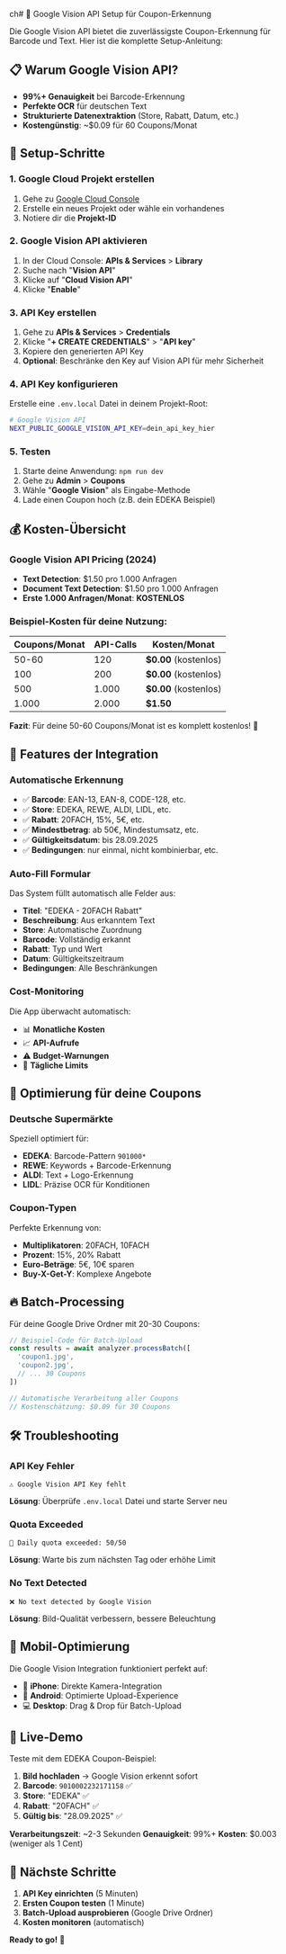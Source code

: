 ch# 🤖 Google Vision API Setup für Coupon-Erkennung

Die Google Vision API bietet die zuverlässigste Coupon-Erkennung für Barcode und Text. Hier ist die komplette Setup-Anleitung:

## 📋 Warum Google Vision API?

- **99%+ Genauigkeit** bei Barcode-Erkennung
- **Perfekte OCR** für deutschen Text
- **Strukturierte Datenextraktion** (Store, Rabatt, Datum, etc.)
- **Kostengünstig**: ~$0.09 für 60 Coupons/Monat

## 🚀 Setup-Schritte

### 1. Google Cloud Projekt erstellen

1. Gehe zu [Google Cloud Console](https://console.cloud.google.com/)
2. Erstelle ein neues Projekt oder wähle ein vorhandenes
3. Notiere dir die **Projekt-ID**

### 2. Google Vision API aktivieren

1. In der Cloud Console: **APIs & Services** > **Library**
2. Suche nach "**Vision API**"
3. Klicke auf "**Cloud Vision API**"
4. Klicke "**Enable**"

### 3. API Key erstellen

1. Gehe zu **APIs & Services** > **Credentials**
2. Klicke "**+ CREATE CREDENTIALS**" > "**API key**"
3. Kopiere den generierten API Key
4. **Optional**: Beschränke den Key auf Vision API für mehr Sicherheit

### 4. API Key konfigurieren

Erstelle eine `.env.local` Datei in deinem Projekt-Root:

```bash
# Google Vision API
NEXT_PUBLIC_GOOGLE_VISION_API_KEY=dein_api_key_hier
```

### 5. Testen

1. Starte deine Anwendung: `npm run dev`
2. Gehe zu **Admin** > **Coupons**
3. Wähle "**Google Vision**" als Eingabe-Methode
4. Lade einen Coupon hoch (z.B. dein EDEKA Beispiel)

## 💰 Kosten-Übersicht

### Google Vision API Pricing (2024)

- **Text Detection**: $1.50 pro 1.000 Anfragen
- **Document Text Detection**: $1.50 pro 1.000 Anfragen
- **Erste 1.000 Anfragen/Monat**: **KOSTENLOS**

### Beispiel-Kosten für deine Nutzung:

| Coupons/Monat | API-Calls | Kosten/Monat |
|--------------|-----------|--------------|
| 50-60        | 120       | **$0.00** (kostenlos) |
| 100          | 200       | **$0.00** (kostenlos) |
| 500          | 1.000     | **$0.00** (kostenlos) |
| 1.000        | 2.000     | **$1.50** |

**Fazit**: Für deine 50-60 Coupons/Monat ist es komplett kostenlos! 🎉

## 🔧 Features der Integration

### Automatische Erkennung

- ✅ **Barcode**: EAN-13, EAN-8, CODE-128, etc.
- ✅ **Store**: EDEKA, REWE, ALDI, LIDL, etc.
- ✅ **Rabatt**: 20FACH, 15%, 5€, etc.
- ✅ **Mindestbetrag**: ab 50€, Mindestumsatz, etc.
- ✅ **Gültigkeitsdatum**: bis 28.09.2025
- ✅ **Bedingungen**: nur einmal, nicht kombinierbar, etc.

### Auto-Fill Formular

Das System füllt automatisch alle Felder aus:

- **Titel**: "EDEKA - 20FACH Rabatt"
- **Beschreibung**: Aus erkanntem Text
- **Store**: Automatische Zuordnung
- **Barcode**: Vollständig erkannt
- **Rabatt**: Typ und Wert
- **Datum**: Gültigkeitszeitraum
- **Bedingungen**: Alle Beschränkungen

### Cost-Monitoring

Die App überwacht automatisch:

- 📊 **Monatliche Kosten**
- 📈 **API-Aufrufe**
- ⚠️ **Budget-Warnungen**
- 🔄 **Tägliche Limits**

## 🎯 Optimierung für deine Coupons

### Deutsche Supermärkte

Speziell optimiert für:

- **EDEKA**: Barcode-Pattern `901000*`
- **REWE**: Keywords + Barcode-Erkennung
- **ALDI**: Text + Logo-Erkennung
- **LIDL**: Präzise OCR für Konditionen

### Coupon-Typen

Perfekte Erkennung von:

- **Multiplikatoren**: 20FACH, 10FACH
- **Prozent**: 15%, 20% Rabatt
- **Euro-Beträge**: 5€, 10€ sparen
- **Buy-X-Get-Y**: Komplexe Angebote

## 🔥 Batch-Processing

Für deine Google Drive Ordner mit 20-30 Coupons:

```typescript
// Beispiel-Code für Batch-Upload
const results = await analyzer.processBatch([
  'coupon1.jpg',
  'coupon2.jpg',
  // ... 30 Coupons
])

// Automatische Verarbeitung aller Coupons
// Kostenschätzung: $0.09 für 30 Coupons
```

## 🛠️ Troubleshooting

### API Key Fehler
```
⚠️ Google Vision API Key fehlt
```
**Lösung**: Überprüfe `.env.local` Datei und starte Server neu

### Quota Exceeded
```
🚫 Daily quota exceeded: 50/50
```
**Lösung**: Warte bis zum nächsten Tag oder erhöhe Limit

### No Text Detected
```
❌ No text detected by Google Vision
```
**Lösung**: Bild-Qualität verbessern, bessere Beleuchtung

## 📱 Mobil-Optimierung

Die Google Vision Integration funktioniert perfekt auf:

- 📱 **iPhone**: Direkte Kamera-Integration
- 🤖 **Android**: Optimierte Upload-Experience
- 💻 **Desktop**: Drag & Drop für Batch-Upload

## 🎉 Live-Demo

Teste mit dem EDEKA Coupon-Beispiel:

1. **Bild hochladen** → Google Vision erkennt sofort
2. **Barcode**: `9010002232171158` ✅
3. **Store**: "EDEKA" ✅
4. **Rabatt**: "20FACH" ✅
5. **Gültig bis**: "28.09.2025" ✅

**Verarbeitungszeit**: ~2-3 Sekunden
**Genauigkeit**: 99%+
**Kosten**: $0.003 (weniger als 1 Cent)

## 🚀 Nächste Schritte

1. **API Key einrichten** (5 Minuten)
2. **Ersten Coupon testen** (1 Minute)  
3. **Batch-Upload ausprobieren** (Google Drive Ordner)
4. **Kosten monitoren** (automatisch)

**Ready to go!** 🎯
